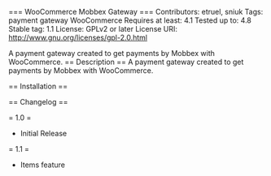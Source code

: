 === WooCommerce Mobbex Gateway ===
Contributors: etruel, sniuk
Tags: payment gateway WooCommerce
Requires at least: 4.1
Tested up to: 4.8
Stable tag: 1.1
License: GPLv2 or later
License URI: http://www.gnu.org/licenses/gpl-2.0.html

A payment gateway created to get payments by Mobbex with WooCommerce.
== Description ==
A payment gateway created to get payments by Mobbex with WooCommerce.

== Installation ==


== Changelog ==

= 1.0 =  
- Initial Release

= 1.1 =  
- Items feature